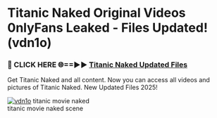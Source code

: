 # Titanic Naked Original Videos 0nlyFans Leaked - Files Updated! (vdn1o)

<h3>🔴 CLICK HERE 🌐==►► <a href="https://tinyurl.com/yckcrads" rel="nofollow">Titanic Naked Updated Files</a></h3>

Get Titanic Naked and all content. Now you can access all videos and pictures of Titanic Naked. New Updated Files 2025!

[![vdn1o](https://i.imgur.com/hpKpOFt.gif)](https://tinyurl.com/yckcrads)
titanic movie naked<br>
titanic movie naked scene